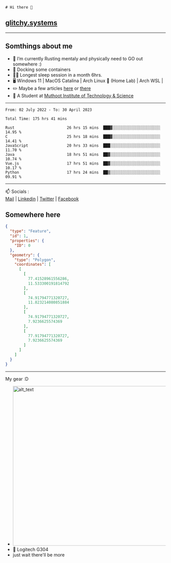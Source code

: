 ```
# Hi there 👋
```
## [glitchy.systems](https://glitchy.systems)
---

## Somthings about me



- 🌱 I’m currently Rusting mentaly and physically need to GO out somewhere :)
- 🐋 Docking some containers
- 😶‍🌫️ Longest sleep session in a month 6hrs.
- 🖥️ Windows 11 | MacOS Catalina | Arch Linux 🦩 (Home Lab) | Arch WSL |
- ✏️ Maybe a few articles [here](https://medium.com/@advaithnarayanan8) or [there](https://medium.com/@advaithnarayanan8)
- 📑 A Student at [Muthoot Institute of Technology & Science](https://mgmits.ac.in/)



---

<!--START_SECTION:waka-->

```text
From: 02 July 2022 - To: 30 April 2023

Total Time: 175 hrs 41 mins

Rust                       26 hrs 15 mins  ███▓░░░░░░░░░░░░░░░░░░░░░   14.95 %
C                          25 hrs 18 mins  ███▓░░░░░░░░░░░░░░░░░░░░░   14.41 %
JavaScript                 20 hrs 33 mins  ███░░░░░░░░░░░░░░░░░░░░░░   11.70 %
Java                       18 hrs 51 mins  ██▓░░░░░░░░░░░░░░░░░░░░░░   10.74 %
Vue.js                     17 hrs 51 mins  ██▓░░░░░░░░░░░░░░░░░░░░░░   10.17 %
Python                     17 hrs 24 mins  ██▒░░░░░░░░░░░░░░░░░░░░░░   09.91 %
```

<!--END_SECTION:waka-->

---

📫 Socials :<br>
[Mail](mailto:advaithnarayanan8@gmail.com) | [Linkedin](https://www.linkedin.com/in/advaith-narayanan-a72152214/) | [Twitter](https://twitter.com/advaithnarayan) | [Facebook](https://screenmessage.com/qinq)

## Somewhere here

```geojson
{
  "type": "Feature",
  "id": 1,
  "properties": {
    "ID": 0
  },
  "geometry": {
    "type": "Polygon",
    "coordinates": [
      [
        [
          77.41528961556286,
          11.533300191814792
        ],
        [
          74.91794771320727,
          11.823214080851884
        ],
        [
          74.91794771320727,
          7.9236625574369
        ],
        [
          77.91794771320727,
          7.9236625574369
        ]
      ]
    ]
  }
}
```


--- 
My gear :D

- [<img alt="alt_text" width="500px" src="https://valid.x86.fr/cache/banner/xv24bv-6.png" />](https://valid.x86.fr/xv24bv)
- 🐁 Logitech G304
- just wait there'll be more

